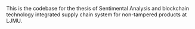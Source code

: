 This is the codebase for the thesis of Sentimental Analysis and blockchain technology integrated supply chain system for non-tampered products at LJMU.
